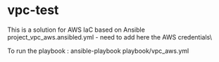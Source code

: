 # vpc-test

This is a solution for AWS IaC based on Ansible\
project_vpc_aws.ansibled.yml  - need to add here the AWS credentials\

To run the playbook :
ansible-playbook playbook/vpc_aws.yml
